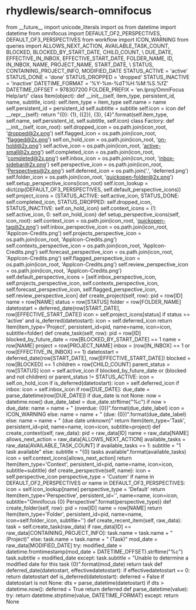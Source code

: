 # rhydlewis/search-omnifocus

 from \_\_future\_\_ import unicode\_literals import os from datetime import datetime from omnifocus import DEFAULT\_OF2\_PERSPECTIVES, DEFAULT\_OF3\_PERSPECTIVES from workflow import ICON\_WARNING from queries import ALLOWS\_NEXT\_ACTION, AVAILABLE\_TASK\_COUNT, BLOCKED, BLOCKED\_BY\_START\_DATE, CHILD\_COUNT, \ DUE\_DATE, EFFECTIVE\_IN\_INBOX, EFFECTIVE\_START\_DATE, FOLDER\_NAME, ID, IN\_INBOX, NAME, PROJECT\_NAME, START\_DATE, \ STATUS, CONTAINING\_PROJECT\_INFO, MODIFIED\_DATE STATUS\_ACTIVE = 'active' STATUS\_DONE = 'done' STATUS\_DROPPED = 'dropped' STATUS\_INACTIVE = 'inactive' DATETIME\_FORMAT = '%Y-%m-%dT%H:%M:%S.%fZ' DATETIME\_OFFSET = 978307200 FOLDER\_PREFIX = 'en.lproj/OmniFocus Help/art/' class Item\(object\): def \_\_init\_\_\(self, item\_type, persistent\_id, name, subtitle, icon\): self.item\_type = item\_type self.name = name self.persistent\_id = persistent\_id self.subtitle = subtitle self.icon = icon def \_\_repr\_\_\(self\): return "{0}: {1}, \({2}\), {3}, {4}".format\(self.item\_type, self.name, self.persistent\_id, self.subtitle, self.icon\) class Factory: def \_\_init\_\_\(self, icon\_root\): self.dropped\_icon = os.path.join\(icon\_root, 'dropped@2x.png'\) self.flagged\_icon = os.path.join\(icon\_root, 'flagged@2x.png'\) self.on\_hold\_icon = os.path.join\(icon\_root, 'on-hold@2x.png'\) self.active\_icon = os.path.join\(icon\_root, 'active-small@2x.png'\) self.completed\_icon = os.path.join\(icon\_root, 'completed@2x.png'\) self.inbox\_icon = os.path.join\(icon\_root, 'inbox-sidebar@2x.png'\) self.perspective\_icon = os.path.join\(icon\_root, 'Perspectives@2x.png'\) self.deferred\_icon = os.path.join\('.', 'deferred.png'\) self.folder\_icon = os.path.join\(icon\_root, 'quickopen-folder@2x.png'\) self.setup\_perspective\_icons\(icon\_root\) self.icon\_lookup = dict\(zip\(DEFAULT\_OF3\_PERSPECTIVES, self.default\_perspective\_icons\)\) self.project\_icons = {STATUS\_ACTIVE: self.active\_icon, STATUS\_DONE: self.completed\_icon, STATUS\_DROPPED: self.dropped\_icon, STATUS\_INACTIVE: self.on\_hold\_icon} self.context\_icons = {1: self.active\_icon, 0: self.on\_hold\_icon} def setup\_perspective\_icons\(self, icon\_root\): self.context\_icon = os.path.join\(icon\_root, 'quickopen-tag@2x.png'\) self.inbox\_perspective\_icon = os.path.join\(icon\_root, 'AppIcon-Credits.png'\) self.projects\_perspective\_icon = os.path.join\(icon\_root, 'AppIcon-Credits.png'\) self.contexts\_perspective\_icon = os.path.join\(icon\_root, 'AppIcon-Credits.png'\) self.forecast\_perspective\_icon = os.path.join\(icon\_root, 'AppIcon-Credits.png'\) self.flagged\_perspective\_icon = os.path.join\(icon\_root, 'AppIcon-Credits.png'\) self.review\_perspective\_icon = os.path.join\(icon\_root, 'AppIcon-Credits.png'\) self.default\_perspective\_icons = \[self.inbox\_perspective\_icon, self.projects\_perspective\_icon, self.contexts\_perspective\_icon, self.forecast\_perspective\_icon, self.flagged\_perspective\_icon, self.review\_perspective\_icon\] def create\_project\(self, row\): pid = row\[ID\] name = row\[NAME\] status = row\[STATUS\] folder = row\[FOLDER\_NAME\] datetostart = deferred\_date\(row\[START\_DATE\], row\[EFFECTIVE\_START\_DATE\]\) icon = self.project\_icons\[status\] if status == 'active' and is\_deferred\(datetostart\): icon = self.deferred\_icon return Item\(item\_type='Project', persistent\_id=pid, name=name, icon=icon, subtitle=folder\) def create\_task\(self, row\): pid = row\[ID\] blocked\_by\_future\_date = row\[BLOCKED\_BY\_START\_DATE\] == 1 name = row\[NAME\] project = row\[PROJECT\_NAME\] inbox = \(row\[IN\_INBOX\] == 1 or row\[EFFECTIVE\_IN\_INBOX\] == 1\) datetostart = deferred\_date\(row\[START\_DATE\], row\[EFFECTIVE\_START\_DATE\]\) blocked = row\[BLOCKED\] == 1 children = row\[CHILD\_COUNT\] parent\_status = row\[STATUS\] icon = self.active\_icon if blocked\_by\_future\_date or \(blocked and not children\) or parent\_status != STATUS\_ACTIVE: icon = self.on\_hold\_icon if is\_deferred\(datetostart\): icon = self.deferred\_icon if inbox: icon = self.inbox\_icon if row\[DUE\_DATE\]: due\_date = parse\_datetime\(row\[DUE\_DATE\]\) if due\_date is not None: now = datetime.now\(\) due\_date\_label = due\_date.strftime\("%c"\) if now &gt; due\_date: name = name + " \(overdue: {0}\)".format\(due\_date\_label\) icon = ICON\_WARNING else: name = name + " \(due: {0}\)".format\(due\_date\_label\) else: name = name + " \(due date unknown\)" return Item\(item\_type='Task', persistent\_id=pid, name=name, icon=icon, subtitle=project\) def create\_context\(self, raw\_data\): pid = raw\_data\[ID\] name = raw\_data\[NAME\] allows\_next\_action = raw\_data\[ALLOWS\_NEXT\_ACTION\] available\_tasks = raw\_data\[AVAILABLE\_TASK\_COUNT\] if available\_tasks == 1: subtitle = "1 task available" else: subtitle = "{0} tasks available".format\(available\_tasks\) icon = self.context\_icons\[allows\_next\_action\] return Item\(item\_type='Context', persistent\_id=pid, name=name, icon=icon, subtitle=subtitle\) def create\_perspective\(self, name\): icon = self.perspective\_icon perspective\_type = 'Custom' if name in DEFAULT\_OF2\_PERSPECTIVES or name in DEFAULT\_OF3\_PERSPECTIVES: icon = self.icon\_lookup\[name\] perspective\_type = 'Default' return Item\(item\_type='Perspective', persistent\_id='', name=name, icon=icon, subtitle="Omnifocus {0} Perspective".format\(perspective\_type\)\) def create\_folder\(self, row\): pid = row\[ID\] name = row\[NAME\] return Item\(item\_type='Folder', persistent\_id=pid, name=name, icon=self.folder\_icon, subtitle=''\) def create\_recent\_item\(self, raw\_data\): task = self.create\_task\(raw\_data\) if raw\_data\[ID\] == raw\_data\[CONTAINING\_PROJECT\_INFO\]: task.name = task.name + " \(Project\)" else: task.name = task.name + " \(Task\)" mod\_date = raw\_data\[MODIFIED\_DATE\] try: modified\_date = datetime.fromtimestamp\(mod\_date + DATETIME\_OFFSET\).strftime\("%c"\) task.subtitle = modified\_date except: task.subtitle = "Unable to determine a modified date for this task {0}".format\(mod\_date\) return task def deferred\_date\(datetostart, effectivedatetostart\): if effectivedatetostart == 0: return datetostart def is\_deferred\(datetostart\): deferred = False if datetostart is not None: dts = parse\_datetime\(datetostart\) if dts &gt; datetime.now\(\): deferred = True return deferred def parse\_datetime\(value\): try: return datetime.strptime\(value, DATETIME\_FORMAT\) except: return None

